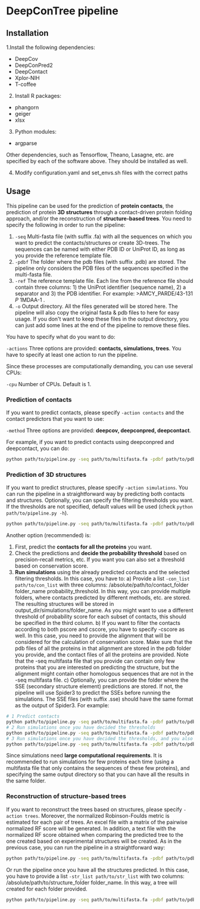 # DeepConTree pipeline

## Installation
1.Install the following dependencies:
  - DeepCov
  - DeepConPred2
  - DeepContact
  - Xplor-NIH 
  - T-coffee 
2. Install R packages:
  - phangorn
  - geiger
  - xlsx
3. Python modules:
  - argparse
  
  Other dependencies, such as Tensorflow, Theano, Lasagne, etc. are specified by each of the software above. They should be installed as well.

4. Modify configuration.yaml and set_envs.sh files with the correct paths

## Usage
This pipeline can be used for the prediction of **protein contacts**, the prediction of protein **3D structures** through a contact-driven protein folding approach, and/or the reconstruction of **structure-based trees**.
You need to specify the following in order to run the pipeline:
1. `-seq`    Multi-fasta file (with suffix .fa) with all the sequences on which you want to predict the contacts/structures or create 3D-trees. The sequences can be named with either PDB ID or UniProt ID, as long as you provide the reference template file.
2. `-pdbf`   The folder where the pdb files (with suffix .pdb) are stored. The pipeline only considers the PDB files of the sequences specified in the multi-fasta file.
3. `-ref`    The reference template file. Each line from the reference file should contain three columns: 1) the UniProt identifier (sequence name), 2) a separator and 3) the PDB identifier. For example: >AMCY_PARDE/43-131 _P_ 1MDAA-1 .
4. `-o`      Output directory. All the files generated will be stored here. The pipeline will also copy the original fasta & pdb files to here for easy usage. If you don't want to keep these files in the output directory, you can just add some lines at the end of the pipeline to remove these files.

You have to specify what do you want to do:

`-actions`   Three options are provided: **contacts, simulations, trees**. You have to specify at least one action to run the pipeline. 

Since these processes are computationally demanding, you can use several CPUs:

`-cpu`       Number of CPUs. Default is 1.   


### Prediction of contacts 
If you want to predict contacts, please specify `-action contacts`
and the contact predictors that you want to use:

`-method`    Three options are provided: **deepcov, deepconpred, deepcontact**. 

For example, if you want to predict contacts using deepconpred and deepcontact, you can do:
```bash
python path/to/pipeline.py -seq path/to/multifasta.fa -pdbf path/to/pdbf -ref path/to/ref -o path/to/output_directory -cpu 16 -actions contacts -method deepconpred deepcontact
```

### Prediction of 3D structures
If you want to predict structures, please specify `-action simulations`.
You can run the pipeline in a straightforward way by predicting both contacts and structures. Optionally, you can specify the filtering thresholds you want. If the thresholds are not specified, default values will be used (check `python path/to/pipeline.py -h`).
```bash
python path/to/pipeline.py -seq path/to/multifasta.fa -pdbf path/to/pdbf -ref path/to/ref -o path/to/output_directory -cpu 16 -actions contacts simulations -method deepconpred deepcontact -pdeepconpred 0.35 -pdeepcontact 0.95
```
Another option (recommended) is:
1. First, predict the **contacts for all the proteins** you want.
2. Check the predictions and **decide the probability threshold** based on precision-recall metrics, etc. If you want you can also set a threshold based on conservation score.
3. **Run simulations** using the already predicted contacts and the selected filtering thresholds. In this case, you have to:
    a) Provide a list `-con_list path/to/con_list` with three columns: /absolute/path/to/contact_folder folder_name probability_threshold. In this way, you can provide multiple folders, where contacts predicted by different methods, etc. are stored. The resulting structures will be stored in output_dir/simulations/folder_name. As you might want to use a different threshold of probability score for each subset of contacts, this should be specified in the third column. 
    b) If you want to filter the contacts according to both pscore and cscore, you have to specify -cscore as well. In this case, you need to provide the alignment that will be considered for the calculation of conservation score. Make sure that the pdb files of all the proteins in that alignment are stored in the pdb folder you provide, and the contact files of all the proteins are provided. Note that the -seq multifasta file that you provide can contain only few proteins that you are interested on predicting the structure, but the alignment might contain other homologous sequences that are not in the -seq multifasta file.
    c) Optionally, you can provide the folder where the SSE (secondary structure element) predictions are stored. If not, the pipeline will use Spider3 to predict the SSEs before running the simulations. The SSE files (with suffix .sse) should have the same format as the output of Spider3.
For example:
```bash
# 1 Predict contacts
python path/to/pipeline.py -seq path/to/multifasta.fa -pdbf path/to/pdbf -ref path/to/ref -o path/to/output_directory -cpu 16 -actions contacts -method deepconpred deepcontact 
# 2 Run simulations once you have decided the thresholds
python path/to/pipeline.py -seq path/to/multifasta.fa -pdbf path/to/pdbf -ref path/to/ref -o path/to/output_directory -cpu 16 -actions simulations -con_list path/to/con_list -ssef path/to/ssef
# 3 Run simulations once you have decided the thresholds, and you also want to apply a threshold based on the conservation score
python path/to/pipeline.py -seq path/to/multifasta.fa -pdbf path/to/pdbf -ref path/to/ref -o path/to/output_directory -cpu 16 -actions simulations -con_list path/to/con_list -ssef path/to/ssef -cscore cscore -c_aln path/to/alignment_for_cscore.fa 
```
Since simulations need **large computational requirements**. It is recommended to run simulations for few proteins each time (using a multifasta file that only contains the sequences of these few proteins), and specifying the same output directory so that you can have all the results in the same folder. 

### Reconstruction of structure-based trees
If you want to reconstruct the trees based on structures, please specify `-action trees`. 
Moreover, the normalized Robinson-Foulds metric is estimated for each pair of trees. An excel file with a matrix of the pairwise normalized RF score will be generated. In addition, a text file with the normalized RF score obtained when comparing the predicted tree to the one created based on experimental structures will be created. 
As in the previous case, you can run the pipeline in a straightforward way:
```bash
python path/to/pipeline.py -seq path/to/multifasta.fa -pdbf path/to/pdbf -ref path/to/ref -o path/to/output_directory -cpu 16 -actions contacts simulations trees -method deepconpred deepcontact -pdeepconpred 0.35 -pdeepcontact 0.95
```
Or run the pipeline once you have all the structures predicted. In this case, you have to provide a list `-str_list path/to/str_list` with two columns: /absolute/path/to/structure_folder folder_name. In this way, a tree will created for each folder provided.
```bash
python path/to/pipeline.py -seq path/to/multifasta.fa -pdbf path/to/pdbf -ref path/to/ref -o path/to/output_directory -cpu 16 -actions trees -str_list path/to/str_list
```




